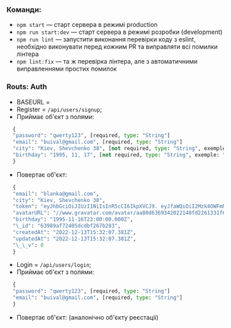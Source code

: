 ### Команди:

- `npm start` &mdash; старт сервера в режимі production
- `npm run start:dev` &mdash; старт сервера в режимі розробки (development)
- `npm run lint` &mdash; запустити виконання перевірки коду з eslint, необхідно виконувати перед
  кожним PR та виправляти всі помилки лінтера
- `npm lint:fix` &mdash; та ж перевірка лінтера, але з автоматичними виправленнями простих помилок

### Routs: Auth

- BASEURL =
- Register = `/api/users/signup`;
- Приймає об'єкт з полями:

```python
  {
  "password": "qwerty123", [required, type: "String"]
  "email": "buival@gmail.com", [required, type: "String"]
  "city": "Kiev, Shevchenko 38", [not required, type: "String", exemple: "sity, street"]
  "birthday": "1995, 11, 17", [not required, type: "String", exemple: "1995, 11, 17" ]
  }
```

- Повертає об'єкт:

```python
  {
  "email": "blanka@gmail.com",
  "city": "Kiev, Shevchenko 38",
  "token": "eyJhbGciOiJIUzI1NiIsInR5cCI6IkpXVCJ9. eyJfaWQiOiI2Mzk4OWFmNzI0MDVkY2RiZjI2N2IyOTMiLCJpYXQiOjE2NzA5NDU1MjcsImV4cCI6MTY3MzUzNzUyN30. Z3ZHNvpLZlXSiIjepcgcbEnHk1P6J-QRE9iPBBpY2Mk",
  "avatarURL": "//www.gravatar.com/avatar/aa80d6369342022148fd2261331f6c52",
  "birthday": "1995-11-16T23:00:00.000Z",
  "\_id": "63989af72405dcdbf267b293",
  "createdAt": "2022-12-13T15:32:07.381Z",
  "updatedAt": "2022-12-13T15:32:07.381Z",
  "\_\_v": 0
  }
```

- Login = `/api/users/login`;
- Приймає об'єкт з полями:

```python
  {
  "password": "qwerty123", [required, type: "String"]
  "email": "buival@gmail.com", [required, type: "String"]
  }
```

- Повертає об'єкт: (аналонічно об'єкту реєстаціі)
